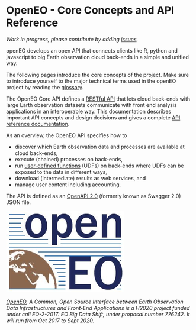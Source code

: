 # OpenEO - Core Concepts and API Reference

_Work in progress, please contribute by adding [issues](https://github.com/Open-EO/openeo-api-poc/issues)._

openEO develops an open API that connects clients like R, python and javascript to big Earth observation cloud back-ends in a simple and unified way. 

The following pages introduce the core concepts of the project. Make sure to introduce yourself to the major technical terms used in the openEO project by reading the [glossary](glossary.md).

The OpenEO Core API defines a [RESTful API](apireference.md) that lets cloud back-ends with large Earth observation datasets communicate with front end analysis applications in an interoperable way. This documentation describes important API concepts and design decisions and gives a complete [API reference documentation](apireference.md).

As an overview, the OpenEO API specifies how to

- discover which Earth observation data and processes are available at cloud back-ends,
- execute (chained) processes on back-ends, 
- run [user-defined functions](udfs.md) (UDFs) on back-ends where UDFs can be exposed to the data in different ways, 
- download (intermediate) results as web services, and
- manage user content including accounting.


The API is defined as an [OpenAPI 2.0](https://github.com/OAI/OpenAPI-Specification/blob/master/versions/2.0.md) (formerly known as Swagger 2.0) JSON file.




![![img](file:///C:/Dev/openeo-api-poc/docs/docs/openeo_logo.png?lastModify=1517997118)OpenEO logo](openeo_logo.png)

_[OpenEO](https://openeo.org), A Common, Open Source Interface between Earth Observation Data Infrastructures and Front-End Applications is a H2020 project funded under call EO-2-2017: EO Big Data Shift, under proposal number 776242. It will run from Oct 2017 to Sept 2020._
